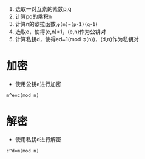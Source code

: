 1. 选取一对互素的素数p,q
2. 计算pq的乘积n
3. 计算n的欧拉函数,`φ(n)=(p-1)(q-1)`
4. 选取e，使得(e,n)=1，(e,n)作为公钥对
5. 计算私钥d，使得ed=1(mod φ(n))，(d,n)作为私钥对

# 加密
- 使用公钥e进行加密
```
m^e≡c(mod n)
```

# 解密
- 使用私钥d进行解密
```
c^d≡m(mod n)
```


